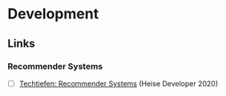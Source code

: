 # Development

## Links

### Recommender Systems

* [ ] [Techtiefen: Recommender Systems](https://heise.de/-4842069) (Heise Developer 2020)
